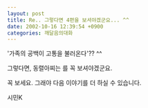 ```yaml
---
layout: post
title: Re.. 그렇다면 4편을 보셔야겠군요... ^^
date: 2002-10-16 12:39:54 +0900
categories: 깨달음의대화
---
```

'가족의 공백이 고통을 불러온다'?? ^^
  

    
그렇다면, 동렬아찌는 를 꼭 보셔야겠군요.
  

    
꼭 보세요. 그래야 다음 이야기를 더 하실 수 있습니다.
  

  

    
시민K